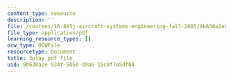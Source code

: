 ```yaml
---
content_type: resource
description: ''
file: /courses/16-885j-aircraft-systems-engineering-fall-2005/9b630a2e934f505ed9a615c0f7a5df04_cDMbBjH8ZSs.pdf
file_type: application/pdf
learning_resource_types: []
ocw_type: OCWFile
resourcetype: Document
title: 3play pdf file
uid: 9b630a2e-934f-505e-d9a6-15c0f7a5df04
---
```

